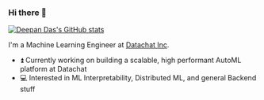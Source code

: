 ### Hi there 👋


[![Deepan Das's GitHub stats](https://github-readme-stats-eta-sable.vercel.app/api?username=deepandas11&count_private=true&show_icons=true&theme=onedark)](https://github.com/anuraghazra/github-readme-stats)




I'm a Machine Learning Engineer at [Datachat Inc](https://datachat.ai/). 

* ⏫ Currently working on building a scalable, high performant AutoML platform at Datachat
* 💻 Interested in ML Interpretability, Distributed ML, and general Backend stuff

